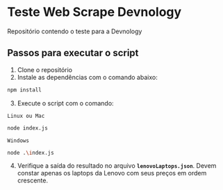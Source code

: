 # Teste Web Scrape Devnology

Repositório contendo o teste para a Devnology

## Passos para executar o script

1. Clone o repositório
2. Instale as dependências com o comando abaixo:

```sh
npm install
```

3. Execute o script com o comando:

`Linux ou Mac`

```sh
node index.js
```

`Windows`

```sh
node .\index.js
```

4. Verifique a saída do resultado no arquivo **`lenovoLaptops.json`**. Devem constar apenas os laptops da Lenovo com seus preços em ordem crescente.
